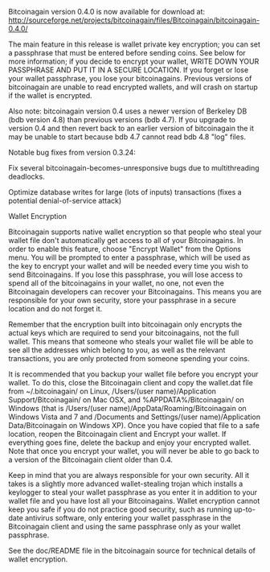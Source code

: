 Bitcoinagain version 0.4.0 is now available for download at:
http://sourceforge.net/projects/bitcoinagain/files/Bitcoinagain/bitcoinagain-0.4.0/

The main feature in this release is wallet private key encryption;
you can set a passphrase that must be entered before sending coins.
See below for more information; if you decide to encrypt your wallet,
WRITE DOWN YOUR PASSPHRASE AND PUT IT IN A SECURE LOCATION. If you
forget or lose your wallet passphrase, you lose your bitcoinagains.
Previous versions of bitcoinagain are unable to read encrypted wallets,
and will crash on startup if the wallet is encrypted.

Also note: bitcoinagain version 0.4 uses a newer version of Berkeley DB
(bdb version 4.8) than previous versions (bdb 4.7). If you upgrade
to version 0.4 and then revert back to an earlier version of bitcoinagain
the it may be unable to start because bdb 4.7 cannot read bdb 4.8
"log" files.


Notable bug fixes from version 0.3.24:

Fix several bitcoinagain-becomes-unresponsive bugs due to multithreading
deadlocks.

Optimize database writes for large (lots of inputs) transactions
(fixes a potential denial-of-service attack)


Wallet Encryption

Bitcoinagain supports native wallet encryption so that people who steal your
wallet file don't automatically get access to all of your Bitcoinagains.
In order to enable this feature, choose "Encrypt Wallet" from the
Options menu.  You will be prompted to enter a passphrase, which
will be used as the key to encrypt your wallet and will be needed
every time you wish to send Bitcoinagains.  If you lose this passphrase,
you will lose access to spend all of the bitcoinagains in your wallet,
no one, not even the Bitcoinagain developers can recover your Bitcoinagains.
This means you are responsible for your own security, store your
passphrase in a secure location and do not forget it.

Remember that the encryption built into bitcoinagain only encrypts the
actual keys which are required to send your bitcoinagains, not the full
wallet.  This means that someone who steals your wallet file will
be able to see all the addresses which belong to you, as well as the
relevant transactions, you are only protected from someone spending
your coins.

It is recommended that you backup your wallet file before you
encrypt your wallet.  To do this, close the Bitcoinagain client and
copy the wallet.dat file from ~/.bitcoinagain/ on Linux, /Users/(user
name)/Application Support/Bitcoinagain/ on Mac OSX, and %APPDATA%/Bitcoinagain/
on Windows (that is /Users/(user name)/AppData/Roaming/Bitcoinagain on
Windows Vista and 7 and /Documents and Settings/(user name)/Application
Data/Bitcoinagain on Windows XP).  Once you have copied that file to a
safe location, reopen the Bitcoinagain client and Encrypt your wallet.
If everything goes fine, delete the backup and enjoy your encrypted
wallet.  Note that once you encrypt your wallet, you will never be
able to go back to a version of the Bitcoinagain client older than 0.4.

Keep in mind that you are always responsible for your own security.
All it takes is a slightly more advanced wallet-stealing trojan which
installs a keylogger to steal your wallet passphrase as you enter it
in addition to your wallet file and you have lost all your Bitcoinagains.
Wallet encryption cannot keep you safe if you do not practice
good security, such as running up-to-date antivirus software, only
entering your wallet passphrase in the Bitcoinagain client and using the
same passphrase only as your wallet passphrase.

See the doc/README file in the bitcoinagain source for technical details
of wallet encryption.
